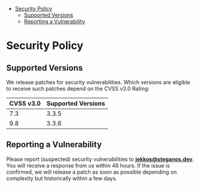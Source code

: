 <!-- START doctoc generated TOC please keep comment here to allow auto update -->
<!-- DON'T EDIT THIS SECTION, INSTEAD RE-RUN doctoc TO UPDATE -->


- [Security Policy](#security-policy)
  - [Supported Versions](#supported-versions)
  - [Reporting a Vulnerability](#reporting-a-vulnerability)

<!-- END doctoc generated TOC please keep comment here to allow auto update -->

# Security Policy

## Supported Versions

We release patches for security vulnerabilities. Which versions are eligible to receive such patches depend on the CVSS v3.0 Rating:

| CVSS v3.0 | Supported Versions                                 |
| --------- | -------------------------------------------------- |
| 7.3       | 3.3.5                                              |
| 9.8       | 3.3.6                                              |

## Reporting a Vulnerability

Please report (suspected) security vulnerabilities to **[jekkos@steganos.dev](mailto:jekkos@steganos.dev)**. You will receive a response from us within 48 hours. If the issue is confirmed, we will release a patch as soon as possible depending on complexity but historically within a few days.
